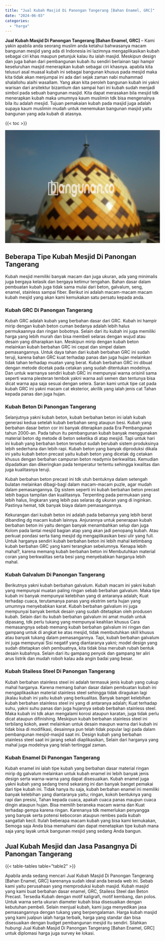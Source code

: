 ```yaml
---
title: "Jual Kubah Masjid Di Panongan Tangerang [Bahan Enamel, GRC]"
date: "2024-06-03"
categories: 
  - "harga"
---
```


**Jual Kubah Masjid Di Panongan Tangerang \[Bahan Enamel, GRC\]** – Kami yakin apabila anda seorang muslim anda ketahui bahwasanya macam bangunan mesjid yang ada di Indonesia ini lazimnya mengaplikasikan kubah sebagai ciri khas maupun petunjuk kalau itu ialah masjid. Meskipun design dan juga bahan dari pembangunan kubah itu sendiri berlainan tapi hampir keseluruhan masjid menerapkan kubah sebagai ciri khasnya. apabila kita telusuri asal muasal kubah ini sebagai bangunan khusus pada mesjid maka kita tidak akan menjumpai ini ada dari sejak zaman nabi muhammad shalallohu alaihi wasallam. Yang akan kita peroleh bangunan kubah ini yakni warisan dari arsitektur bizantium dan sampai hari ini kubah sudah menjadi simbol pada sebuah bangunan masjid. Kita dapat merasakan bila mesjid tdk menerapkan kubah maka umumnya kaum muslimin tdk bisa mengenalnya bila itu adalah mesjid. Tujuan pemakaian kubah pada masjid juga adalah supaya kaum muslimin mudah untuk menemukan bangunan masjid yaitu bangunan yang ada kubah di atasnya.

{{< toc >}}

![Jual Kubah Masjid Di Panongan Tangerang [Bahan Enamel, GRC]](/images/jual-kubah-masjid-37.png)

## Beberapa Tipe Kubah Mesjid Di Panongan Tangerang

Kubah mesjid memiliki banyak macam dan juga ukuran, ada yang minimalis juga bergaya kelasik dan bergaya ketimur tengahan. Bahan dasar dalam pembuatan kubah juga tidak sama mulai dari beton, galvalum, seng, enamel, stainless sampai fiber. Berikut ini adalah macam-macam macam kubah mesjid yang akan kami kemukakan satu persatu kepada anda.

### Kubah GRC Di Panongan Tangerang

Kubah GRC adalah kubah yang berbahan dasar dari GRC. Kubah ini hampir mirip dengan kubah beton cuman bedanya adalah lebih halus permukaannya dan ringan bobotnya. Selain dari itu kubah ini juga memiliki harga yang lebih murah dan bisa membeli selaras dengan wujud atau desain yang diharapkan kan. Meskipun mirip dengan kubah beton melainkan kubah berbahan GRC ini cepat dan simpel dalam pemasangannya. Untuk daya tahan dari kubah berbahan GRC ini sudah teruji, karena bahan GRC kuat terhadap panas dan juga hujan melainkan tidak tahan terhadap muatan yang berat. Kubah berbahan GRC ini dibuat dengan metode dicetak pada cetakan yang sudah ditentukan modelnya. Dan untuk warnanya sendiri kubah GRC ini mempunyai warna orisinil sama seperti warna plesteran tembok yakni warna asli semen dan tentunya bisa dicat warna apa saja sesuai dengan selera. Saran kami untuk tipe cat pada kubah GRC ini yakni macam cat eksterior, akrilik yang ialah jenis cat Tahan kepada panas dan juga hujan.

### Kubah Beton Di Panongan Tangerang

Selanjutnya yakni kubah beton, kubah berbahan beton ini ialah kubah generasi kedua setelah kubah berbahan seng ataupun besi. Kubah yang berbahan dasar beton cor ini banyak diterapkan pada Era Pembangunan tahun 2000-an. Pada tahun itu pembangunan kubah banyak menggunakan material beton dg metode di beton seketika di atap mesjid. Tapi untuk hari ini kubah yang berbahan beton tersebut sudah berubah sistem produksinya lebih sederhana dan lebih rapi. Kubah beton yang banyak diproduksi dikala ini yaitu kubah beton precast yaitu kubah beton yang dicetak dg cetakan khusus dengan berbahan campuran beton readymix berkwalitas. Kemudian dipadatkan dan dikeringkan pada temperatur tertentu sehingga kwalitas dan juga kualitasnya teruji.

Kubah berbahan beton precast ini tdk utuh bentuknya dalam setengah bulatan melainkan dibagi-bagi dalam macam-macam puzle, agar mudah dalam pemasangannya. Dg sistem seperti ini kubah berbahan beton precast lebih bagus tampilan dan kualitasnya. Terpenting pada permukaan yang lebih halus, lingkaran yang lebih pas selaras dg ukuran yang di inginkan. Pastinya hemat, tdk banyak biaya dalam pemasangannya.

Kekurangan dari kubah beton ini adalah pada bebannya yang lebih berat dibanding dg macam kubah lainnya. Anjurannya untuk penerapan kubah berbahan beton ini yaitu dengan banyak menambahkan selup dan juga Kolom pada lantai mesjid bagian atap yang akan jadi penopang kubah. Atau perkuat pondasi serta tiang mesjid dg mengaplikasikan besi ulir yang full. Untuk harganya sendiri kubah berbahan beton ini lebih mahal ketimbang kubah berbahan GRC yang kami terangkan sebelumnya. Kenapa lebih mahal?, karena memang kubah berbahan beton ini Membutuhkan material coran yang berkwalitas serta besi yang menyebabkan harganya lebih mahal.

### Kubah Galvalum Di Panongan Tangerang

Berikutnya yakni kubah berbahan galvalum. Kubah macam ini yakni kubah yang mempunyai muatan paling ringan sebab berbahan galvalum. Maka tipe kubah ini banyak mempunyai kelebihan yang di antaranya adalah; Kuat terhadap cuaca, terutamanya panas yang ekstrim serta hujan yang umumnya menyebabkan karat. Kubah berbahan galvalum ini juga mempunyai banyak bentuk desain yang sudah ditetapkan oleh produsen kubah. Selain dari itu kubah berbahan galvalum ini amat mudah untuk dipasang, tdk perlu tukang yang mempunyai keahlian khusus Cara memasangnya sebab memang kubah berbahan galvalum ini ringan dan gampang untuk di angkat ke atas mesjid, tidak membutuhkan skill khusus atau banyak tukang dalam pemasangannya. Tapi, kubah berbahan galvalum ini juga mempunyai Sisi negatif yang diantaranya yakni; model design yang sudah ditetapkan oleh pembuatnya, kita tidak bisa merubah rubah bentuk desain kubahnya. Selain dari itu gampang penyok dan gampang ter aliri arus listrik dan mudah roboh kalau ada angin badai yang besar.

### Kubah Stailess Steel Di Panongan Tangerang

Kubah berbahan stainless steel ini adalah termasuk jenis kubah yang cukup mahal harganya. Karena memang bahan dasar dalam pembuatan kubah ini mengaplikasikan material stainless steel sehingga tidak diragukan lagi jikalau kubah ini yaitu kubah yang berkualitas. Banyak banget kelebihan kubah berbahan stainless steel ini yang di antaranya adalah; Kuat terhadap suhu, yakni suhu panas dan juga hujannya sebab berbahan stainless steel. Maka kubah ini tdk akan mengalami korosi ataupun karatan, juga tidak perlu dicat ataupun difinishing. Meskipun kubah berbahan stainless steel ini terbilang kokoh, awet melainkan untuk desain maupun warna dari kubah ini tidak bisa di modifikasi, desainnya pun telah tidak popular lagi pada dalam pembangunan mesjid-masjid saat ini. Design kubah yang berbahan stainless steel saat ini jarang sekali diaplikasikan, Selain dari harganya yang mahal juga modelnya yang telah tertinggal zaman.

### Kubah Enamel Di Panongan Tangerang

Kubah enamel ini ialah tipe kubah yang berbahan dasar material ringan mirip dg galvalum melainkan untuk kubah enamel ini lebih banyak jenis design serta warna-warna yang dapat disesuaikan. Kubah enamel juga yakni kubah yang sedang trend sekarang ini dan banyak banget pemakai dari tipe kubah ini. Tidak hanya itu saja, kubah berbahan enamel ini memiliki banyak kelebihan yang diantaranya yaitu; ringan, kokoh bentuknya yang rapi dan presisi, Tahan kepada cuaca, apakah cuaca panas maupun cuaca dingin ataupun hujan. Bisa memilih beraneka macam warna dan Kuat terhadap gempa karena ringan. Karenanya tdk memerlukan penyangga yang banyak serta potensi kebocoran ataupun rembes pada kubah sangatlah kecil. Itulah beberapa macam kubah yang bisa kami kemukakan, Semoga saja Anda bisa memahami dan dapat menetapkan tipe kubah mana saja yang layak untuk bangunan mesjid yang sedang Anda bangun.

## Jual Kubah Mesjid dan Jasa Pasangnya Di Panongan Tangerang

{{< table-tables table="table2" >}}

Apabila anda sedang mencari Jual Kubah Masjid Di Panongan Tangerang \[Bahan Enamel, GRC\] karenanya sudah ideal anda berada web ini. Sebab kami yaitu perusahaan yang memproduksi kubah masjid. Kubah masjid yang kami buat berbahan dasar enamel, GRC, Stailess Steel dan Beton Precast. Tersedia Kubah dengan motif kaligrafi, motif kembang, dan polos. Untuk warna serta ukuran diameter kubah bisa disesuaikan dengan kebutuhan pembeli. Selain menjual kubah, kami juga menyedikan jasa pemasangannya dengan tukang yang berpengalaman. Harga kubah masjid yang kami jualpun ialah harga terbaik, harga yang standar dan bisa disesuaikan dengan budget pembangunan mesjid itu sendiri. Silahkan hubungi Jual Kubah Masjid Di Panongan Tangerang \[Bahan Enamel, GRC\] untuk diplomasi harga juga survey ke lokasi.
